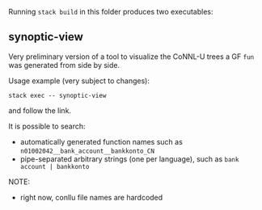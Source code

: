 Running `stack build` in this folder produces two executables:

## synoptic-view 
Very preliminary version of a tool to visualize the CoNNL-U trees a GF `fun` was generated from side by side.

Usage example (very subject to changes):

```
stack exec -- synoptic-view 
```

and follow the link.

It is possible to search:
- automatically generated function names such as `n01002042__bank_account__bankkonto_CN`
- pipe-separated arbitrary strings (one per language), such as `bank account | bankkonto`

NOTE:
- right now, conllu file names are hardcoded
